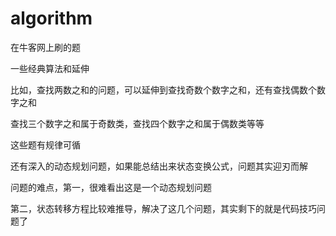 # algorithm
在牛客网上刷的题

一些经典算法和延伸

比如，查找两数之和的问题，可以延伸到查找奇数个数字之和，还有查找偶数个数字之和

查找三个数字之和属于奇数类，查找四个数字之和属于偶数类等等

这些题有规律可循

还有深入的动态规划问题，如果能总结出来状态变换公式，问题其实迎刃而解

问题的难点，第一，很难看出这是一个动态规划问题

第二，状态转移方程比较难推导，解决了这几个问题，其实剩下的就是代码技巧问题了
